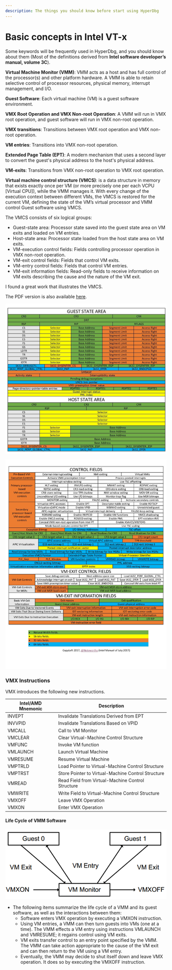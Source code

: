 ```yaml
---
description: The things you should know before start using HyperDbg
---
```


# Basic concepts in Intel VT-x

Some keywords will be frequently used in HyperDbg, and you should know about them (Most of the definitions derived from **Intel software developer’s manual, volume 3C**).

**Virtual Machine Monitor (VMM)**: VMM acts as a host and has full control of the processor(s) and other platform hardware. A VMM is able to retain selective control of processor resources, physical memory, interrupt management, and I/O.

**Guest Software**: Each virtual machine (VM) is a guest software environment.

**VMX Root Operation and VMX Non-root Operation**: A VMM will run in VMX root operation, and guest software will run in VMX non-root operation.

**VMX transitions**: Transitions between VMX root operation and VMX non-root operation.

**VM entries**: Transitions into VMX non-root operation.

**Extended Page Table (EPT)**: A modern mechanism that uses a second layer to convert the guest's physical address to the host's physical address.

**VM-exits**: Transitions from VMX non-root operation to VMX root operation.

**Virtual machine control structure (VMCS)**: is a data structure in memory that exists exactly once per VM (or more precisely one per each VCPU \[Virtual CPU]), while the VMM manages it. With every change of the execution context between different VMs, the VMCS is restored for the current VM, defining the state of the VM’s virtual processor and VMM control Guest software using VMCS.

The VMCS consists of six logical groups:

* Guest-state area: Processor state saved into the guest state area on VM exits and loaded on VM entries.
* Host-state area: Processor state loaded from the host state area on VM exits.
* VM-execution control fields: Fields controlling processor operation in VMX non-root operation.
* VM-exit control fields: Fields that control VM exits.
* VM-entry control fields: Fields that control VM entries.
* VM-exit information fields: Read-only fields to receive information on VM exits describing the cause and the nature of the VM exit.

I found a great work that illustrates the VMCS.

The PDF version is also available [here](https://rayanfam.com/wp-content/uploads/sites/2/2018/08/VMCS.pdf).

![VMCS Layout](../../.gitbook/assets/vmcs-page-001-1.jpeg)

![VMCS Layout](../../.gitbook/assets/vmcs-page-002-1.jpg)

### **VMX Instructions**

VMX introduces the following new instructions.

| Intel/AMD Mnemonic | Description                                        |
| ------------------ | -------------------------------------------------- |
| INVEPT             | Invalidate Translations Derived from EPT           |
| INVVPID            | Invalidate Translations Based on VPID              |
| VMCALL             | Call to VM Monitor                                 |
| VMCLEAR            | Clear Virtual-Machine Control Structure            |
| VMFUNC             | Invoke VM function                                 |
| VMLAUNCH           | Launch Virtual Machine                             |
| VMRESUME           | Resume Virtual Machine                             |
| VMPTRLD            | Load Pointer to Virtual-Machine Control Structure  |
| VMPTRST            | Store Pointer to Virtual-Machine Control Structure |
| VMREAD             | Read Field from Virtual-Machine Control Structure  |
| VMWRITE            | Write Field to Virtual-Machine Control Structure   |
| VMXOFF             | Leave VMX Operation                                |
| VMXON              | Enter VMX Operation                                |

#### **Life Cycle of VMM Software**

![VM Cycle](../../.gitbook/assets/vmm-life-cycle.png)

* The following items summarize the life cycle of a VMM and its guest software, as well as the interactions between them:
  * Software enters VMX operation by executing a VMXON instruction.
  * Using VM entries, a VMM can then turn guests into VMs (one at a time). The VMM effects a VM entry using instructions VMLAUNCH and VMRESUME; it regains control using VM exits.
  * VM exits transfer control to an entry point specified by the VMM. The VMM can take action appropriate to the cause of the VM exit and can then return to the VM using a VM entry.
  * Eventually, the VMM may decide to shut itself down and leave VMX operation. It does so by executing the VMXOFF instruction.
